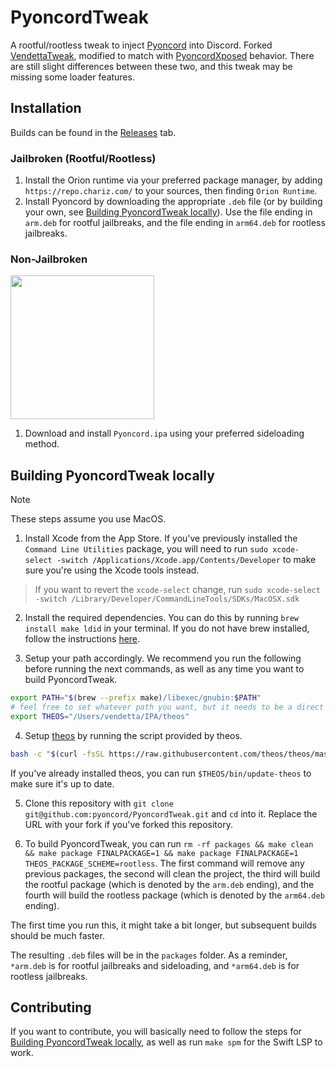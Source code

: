 # PyoncordTweak

A rootful/rootless tweak to inject [Pyoncord](https://github.com/pyoncord/Pyoncord) into Discord. Forked [VendettaTweak](https://github.com/vendetta-mod/VendettaTweak), modified to match with [PyoncordXposed](https://github.com/pyoncord/PyoncordXposed) behavior. There are still slight differences between these two, and this tweak may be missing some loader features.

## Installation

Builds can be found in the [Releases](https://github.com/pyoncord/PyoncordTweak/releases/latest) tab.

### Jailbroken (Rootful/Rootless)

1. Install the Orion runtime via your preferred package manager, by adding `https://repo.chariz.com/` to your sources, then finding `Orion Runtime`.
1. Install Pyoncord by downloading the appropriate `.deb` file (or by building your own, see [Building PyoncordTweak locally](#building-pyoncordtweak-locally)). Use the file ending in `arm.deb` for rootful jailbreaks, and the file ending in `arm64.deb` for rootless jailbreaks.

### Non-Jailbroken
<a href="https://tinyurl.com/3kez33jr"><img src="https://i.imgur.com/46qhEAv.png" width="230"></a>
1. Download and install `Pyoncord.ipa` using your preferred sideloading method.

## Building PyoncordTweak locally

> [!NOTE]
> These steps assume you use MacOS.

1. Install Xcode from the App Store. If you've previously installed the `Command Line Utilities` package, you will need to run `sudo xcode-select -switch /Applications/Xcode.app/Contents/Developer` to make sure you're using the Xcode tools instead.

> If you want to revert the `xcode-select` change, run `sudo xcode-select -switch /Library/Developer/CommandLineTools/SDKs/MacOSX.sdk`

2. Install the required dependencies. You can do this by running `brew install make ldid` in your terminal. If you do not have brew installed, follow the instructions [here](https://brew.sh/).

3. Setup your path accordingly. We recommend you run the following before running the next commands, as well as any time you want to build PyoncordTweak.

```bash
export PATH="$(brew --prefix make)/libexec/gnubin:$PATH"
# feel free to set whatever path you want, but it needs to be a direct path, without relative parts
export THEOS="/Users/vendetta/IPA/theos"
```

4. Setup [theos](https://theos.dev/docs/installation-macos) by running the script provided by theos.

```bash
bash -c "$(curl -fsSL https://raw.githubusercontent.com/theos/theos/master/bin/install-theos)"
```

If you've already installed theos, you can run `$THEOS/bin/update-theos` to make sure it's up to date.

5. Clone this repository with `git clone git@github.com:pyoncord/PyoncordTweak.git` and `cd` into it. Replace the URL with your fork if you've forked this repository.

6. To build PyoncordTweak, you can run `rm -rf packages && make clean && make package FINALPACKAGE=1 && make package FINALPACKAGE=1 THEOS_PACKAGE_SCHEME=rootless`. The first command will remove any previous packages, the second will clean the project, the third will build the rootful package (which is denoted by the `arm.deb` ending), and the fourth will build the rootless package (which is denoted by the `arm64.deb` ending).

The first time you run this, it might take a bit longer, but subsequent builds should be much faster.

The resulting `.deb` files will be in the `packages` folder. As a reminder, `*arm.deb` is for rootful jailbreaks and sideloading, and `*arm64.deb` is for rootless jailbreaks.

## Contributing

If you want to contribute, you will basically need to follow the steps for [Building PyoncordTweak locally](#building-pyoncordtweak-locally), as well as run `make spm` for the Swift LSP to work.

<!-- @vladdy was here, battling all these steps so you don't have to. Have fun! :3 -->
<!-- @castdrian also was here simplifying these steps immensely -->
